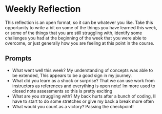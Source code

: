 # Weekly Reflection
This reflection is an open format, so it can be whatever you like. Take this opportunity to write a bit on some of the things you have learned this week, or some of the things that you are still struggling with, identify some challenges you had at the beginning of the week that you were able to overcome, or just generally how you are feeling at this point in the course.

## Prompts
- What went well this week?
My understanding of concepts was able to be extended, This appears to be a good sign in my journey.
- What did you learn as a shock or surprise?
That we can use work from instructors as references and everything is open note! Im more used to closed note assessments so this is pretty exciting
- What are you struggling with?
My back hurts after a bunch of coding, Ill have to start to do some stretches or give my back a break more often
- What would you count as a victory?
Passing the checkpoint!
